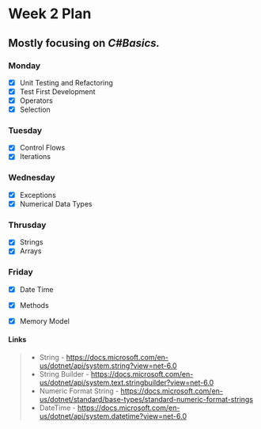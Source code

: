 # Week 2 Plan

## Mostly focusing on _C#Basics._

### Monday
- [x] Unit Testing and Refactoring
- [x] Test First Development
- [x] Operators
- [x] Selection

### Tuesday
- [x] Control Flows
- [x] Iterations

### Wednesday
- [x] Exceptions
- [x] Numerical Data Types

### Thrusday
- [x] Strings
- [x] Arrays

### Friday
- [x] Date Time
- [x] Methods
- [x] Memory Model



#### Links
> - String - https://docs.microsoft.com/en-us/dotnet/api/system.string?view=net-6.0
> - String Builder - https://docs.microsoft.com/en-us/dotnet/api/system.text.stringbuilder?view=net-6.0
> - Numeric Format String - https://docs.microsoft.com/en-us/dotnet/standard/base-types/standard-numeric-format-strings 
> - DateTime - https://docs.microsoft.com/en-us/dotnet/api/system.datetime?view=net-6.0
